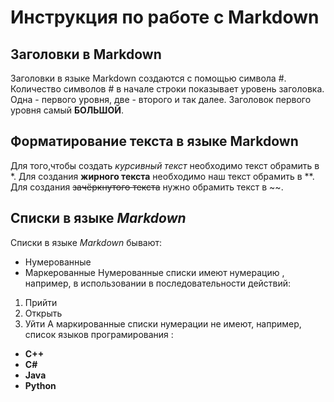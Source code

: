 # Инструкция по работе с Markdown


## Заголовки в Markdown
Заголовки в языке Markdown создаются с помощью символа #. Количество символов # в начале строки показывает уровень заголовка. Одна - первого уровня, две - второго и так далее. Заголовок первого уровня самый **БОЛЬШОЙ**.  

## Форматирование текста в языке Markdown
Для того,чтобы создать *курсивный текст* необходимо текст обрамить в *. Для создания **жирного текста** необходимо наш текст обрамить в **. Для создания ~~зачёркнутого текста~~ нужно обрамить текст в ~~.

## Списки в языке *Markdown*
Списки в языке *Markdown* бывают:
- Нумерованные
- Маркерованные
Нумерованные списки имеют нумерацию , например, в использовании в последовательности действий:
1. Прийти 
2. Открыть
3. Уйти
А маркированные списки нумерации не имеют, например, список языков програмирования :
- **C++**
- **C#**
- **Java**
- **Python**